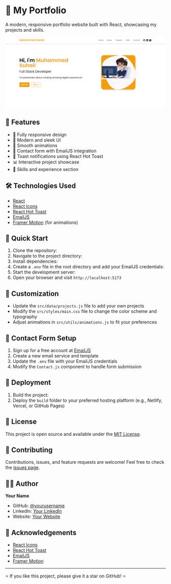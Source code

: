 # 🚀 My Portfolio

A modern, responsive portfolio website built with React, showcasing my projects and skills.

![Portfolio Screenshot](src/assets/image.png)
## 🌟 Features

- 📱 Fully responsive design
- 🎨 Modern and sleek UI
- 🚀 Smooth animations
- 📧 Contact form with EmailJS integration
- 🔔 Toast notifications using React Hot Toast
- 📊 Interactive project showcase
- 💼 Skills and experience section

## 🛠️ Technologies Used

- [React](https://reactjs.org/)
- [React Icons](https://react-icons.github.io/react-icons/)
- [React Hot Toast](https://react-hot-toast.com/)
- [EmailJS](https://www.emailjs.com/)
- [Framer Motion](https://www.framer.com/motion/) (for animations)

## 🚀 Quick Start

1. Clone the repository:
2. Navigate to the project directory:
3. Install dependencies:
4. Create a `.env` file in the root directory and add your EmailJS credentials:
5. Start the development server:
6. Open your browser and visit `http://localhost:5173`

## 🎨 Customization

- Update the `src/data/projects.js` file to add your own projects
- Modify the `src/styles/main.css` file to change the color scheme and typography
- Adjust animations in `src/utils/animations.js` to fit your preferences

## 📧 Contact Form Setup

1. Sign up for a free account at [EmailJS](https://www.emailjs.com/)
2. Create a new email service and template
3. Update the `.env` file with your EmailJS credentials
4. Modify the `Contact.js` component to handle form submission

## 🚀 Deployment

1. Build the project:
2. Deploy the `build` folder to your preferred hosting platform (e.g., Netlify, Vercel, or GitHub Pages)

## 📄 License

This project is open source and available under the [MIT License](LICENSE).

## 🤝 Contributing

Contributions, issues, and feature requests are welcome! Feel free to check the [issues page](https://github.com/yourusername/portfolio/issues).

## 👨‍💻 Author

**Your Name**

- GitHub: [@yourusername](https://github.com/mskcmd)
- LinkedIn: [Your LinkedIn](https://www.linkedin.com/in/muhammed-suhail-k-343748277/)
- Website: [Your Website](https://yourwebsite.com)

## 🙏 Acknowledgements

- [React Icons](https://react-icons.github.io/react-icons/)
- [React Hot Toast](https://react-hot-toast.com/)
- [EmailJS](https://www.emailjs.com/)
- [Framer Motion](https://www.framer.com/motion/)

---

⭐️ If you like this project, please give it a star on GitHub! ⭐️

